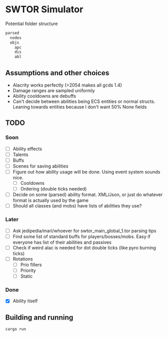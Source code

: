 # SWTOR Simulator

Potential folder structure
``` bash
parsed
  nodes
  objs
    apc
    dis
    abl
```

## Assumptions and other choices
- Alacrity works perfectly (>2054 makes all gcds 1.4)
- Damage ranges are sampled uniformly
- Ability cooldowns are debuffs
- Can't decide between abilities being ECS entities or normal structs. Leaning towards entities because I don't want 50% None fields

## TODO
### Soon
- [ ] Ability effects
- [ ] Talents
- [ ] Buffs
- [ ] Scenes for saving abilities
- [ ] Figure out how ability usage will be done. Using event system sounds nice.
  - [ ] Cooldowns
  - [ ] Ordering (double ticks needed)
- [ ] Decide on some (parsed) ability format. XML/Json, or just do whatever format is actually used by the game
- [ ] Should all classes (and mobs) have lists of abilities they use?

### Later
- [ ] Ask jedipedia/mari/whoever for swtor_main_global_1.tor parsing tips
- [ ] Find some list of standard buffs for players/bosses/mobs. Easy if everyone has list of their abilities and passives
- [ ] Check if weird alac is needed for dot double ticks (like pyro burning ticks)
- [ ] Rotations
  - [ ] Prio fillers
  - [ ] Priority
  - [ ] Static
  
### Done
- [x] Ability itself

## Building and running

```bash
cargo run
```
